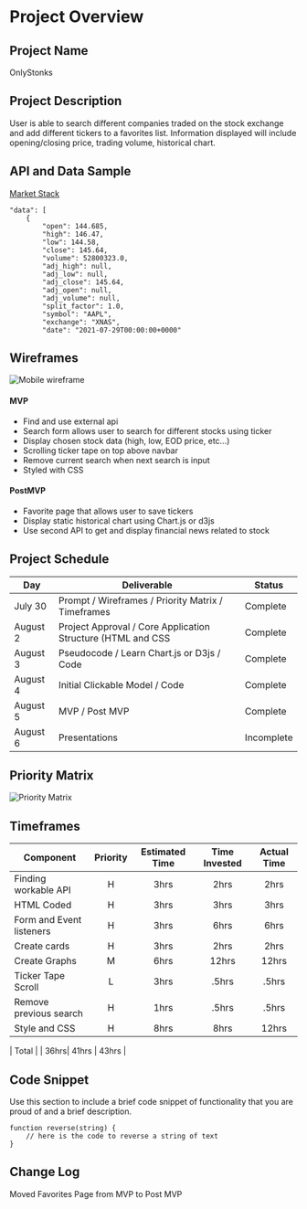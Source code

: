 # Project Overview


## Project Name

OnlyStonks

## Project Description

User is able to search different companies traded on the stock exchange and add different tickers to a favorites list. Information displayed will include opening/closing price, trading volume, historical chart. 

## API and Data Sample

[Market Stack](https://marketstack.com/)

    "data": [
        {
            "open": 144.685,
            "high": 146.47,
            "low": 144.58,
            "close": 145.64,
            "volume": 52800323.0,
            "adj_high": null,
            "adj_low": null,
            "adj_close": 145.64,
            "adj_open": null,
            "adj_volume": null,
            "split_factor": 1.0,
            "symbol": "AAPL",
            "exchange": "XNAS",
            "date": "2021-07-29T00:00:00+0000" 

## Wireframes

![Mobile wireframe](https://github.com/myfriendpaul/ticker-tracker/blob/main/Wireframing%20Template%20(5).jpg)


#### MVP 

- Find and use external api 
- Search form allows user to search for different stocks using ticker
- Display chosen stock data (high, low, EOD price, etc...)
- Scrolling ticker tape on top above navbar
- Remove current search when next search is input
- Styled with CSS

#### PostMVP  

- Favorite page that allows user to save tickers 
- Display static historical chart using Chart.js or d3js
- Use second API to get and display financial news related to stock


## Project Schedule

|  Day | Deliverable | Status
|---|---| ---|
|July 30| Prompt / Wireframes / Priority Matrix / Timeframes | Complete
|August 2| Project Approval / Core Application Structure (HTML and CSS| Complete
|August 3| Pseudocode / Learn Chart.js or D3js / Code | Complete
|August 4| Initial Clickable Model /  Code  | Complete
|August 5| MVP / Post MVP | Complete
|August 6| Presentations | Incomplete

## Priority Matrix
![Priority Matrix](https://github.com/myfriendpaul/ticker-tracker/blob/main/Priority%20Matrix%20Template%20(7).jpg)

## Timeframes


| Component | Priority | Estimated Time | Time Invested | Actual Time |
| --- | :---: |  :---: | :---: | :---: |
| Finding workable API | H | 3hrs| 2hrs | 2hrs |
| HTML Coded | H | 3hrs| 3hrs | 3hrs |
| Form and Event listeners | H | 3hrs| 6hrs | 6hrs |
| Create cards  | H | 3hrs| 2hrs | 2hrs |
| Create Graphs | M | 6hrs| 12hrs | 12hrs |
| Ticker Tape Scroll | L | 3hrs| .5hrs | .5hrs |
| Remove previous search | H | 1hrs| .5hrs | .5hrs |
| Style and CSS | H | 8hrs| 8hrs | 12hrs |


| Total |  | 36hrs| 41hrs | 43hrs |

## Code Snippet

Use this section to include a brief code snippet of functionality that you are proud of and a brief description.  

```
function reverse(string) {
	// here is the code to reverse a string of text
}
```

## Change Log
Moved Favorites Page from MVP to Post MVP
